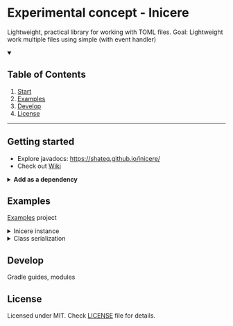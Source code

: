 # Experimental concept - Inicere

Lightweight, practical library for working with TOML files.
Goal: Lightweight work multiple files using simple (with event handler)

<details open >
  <summary><h2>
    Table of Contents
  </h2></summary>

1. [Start](#getting-started)
2. [Examples](#examples)
3. [Develop](#develop)
4. [License](#license)

</details>

<hr>

## Getting started

- Explore javadocs: https://shateq.github.io/inicere/
- Check out [Wiki](https://github.com/shateq/inicere/wiki)

<details>
<summary><strong>Add as a dependency</strong></summary>

**Gradle**

```groovy
repositories {
    maven { url "https://jitpack.io" }
}

dependencies {
    implementation("cf.shateq:inicere-core:(Version tag)")
}
```

</details>

## Examples

[Examples](/examples) project

<details>
<summary>Inicere instance</summary>

```java
class A {
    @Element("object")
    public boolean good = false;

    public void initialize() {
        AnyName object = new AnyName();
        // Key-value store
        Inicere inicere = new Inicere(Path.of("fileName.toml")); // Simple way

        inicere.set("some.key", 3.14);
        inicere.get("some.key"); // 3.14

        // Reflection, requires you to bind an object
        Inicere binding = new Inicere.Phi()
                .setFile(Path.of("file-name.toml"))
                .setObject(object)
                .build(); // Hard way

        binding.set("object", true);
        object.good; // true
    }
}
```
</details>

<details>
<summary>Class serialization</summary>

```java
class B {
     void func() {
        Inicere paths = new Inicere(Path.of("file-name.toml"));
        paths.bind(new DefaultFile());
        paths.bound().key$to$integer; // 2

        paths.set("key.to.integer", 4);
        paths.bound().key$to$integer; // 4

        Inicere sections = new Inicere(new AsAFile());

        sections.set("version", "1.0.1");
        sections.get("version"); // "1.0.1"
    }

    @DataSection
    class DefaultFile {
        public boolean bool = false;
        public int key$to$integer = 2;
        // This field won't be processed
        transient String weatherOutside = "appealing";
    }

    @DataSection("as-a-file.toml")
    class AsAFile {
        String version = "1.0.0";
        double pi = 3.14;
    }
}
```
</details>

## Develop

Gradle guides, modules

## License

Licensed under MIT. Check [LICENSE](LICENSE) file for details.
